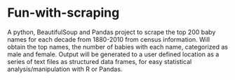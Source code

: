 # Fun-with-scraping
A python, BeautifulSoup and Pandas project to scrape the top 200 baby names for each decade from 1880-2010 from census information.
Will obtain the top names, the number of babies with each name, categorized as male and female.
Output will be generated to a user defined location as a series of text files as structured data frames, for easy statistical analysis/manipulation with R or Pandas. 
